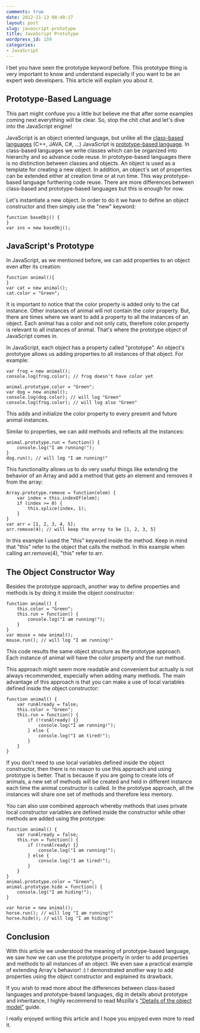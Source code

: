 ```yaml
---
comments: true
date: 2012-11-13 08:49:17
layout: post
slug: javascript-prototype
title: JavaScript Prototype
wordpress_id: 159
categories:
- JavaScript
---
```



I bet you have seen the prototype keyword before. This prototype thing is very important to know and understand especially if you want to be an expert web developers. This article will explain you about it.

<!-- more -->



## Prototype-Based Language





This part might confuse you a little but believe me that after some examples coming next everything will be clear. So, stop the chit chat and let's dive into the JavaScript engine!






JavaScript is an object oriented language, but unlike all the [class-based languages](http://en.wikipedia.org/wiki/Class-based_programming) (C++, JAVA, C#, ...) JavaScript is [prototype-based language](http://en.wikipedia.org/wiki/Prototype-based_programming). In class-based languages we write classes which can be organized into hierarchy and so advance code reuse. In prototype-based languages there is no distinction between classes and objects. An object is used as a template for creating a new object. In addition, an object's set of properties can be extended either at creation time or at run time. This way prototype-based language furthering code reuse. There are more differences between class-based and prototype-based languages but this is enough for now.






Let's instantiate a new object. In order to do it we have to define an object constructor and then simply use the "new" keyword:

    
    
    function baseObj() {
    }
    var ins = new baseObj();
    







## JavaScript's Prototype





In JavaScript, as we mentioned before, we can add properties to an object even after its creation:

    
    
    function animal(){
    }
    var cat = new animal();
    cat.color = "Green";
    


It is important to notice that the color property is added only to the cat instance. Other instances of animal will not contain the color property. But, there are times where we want to add a property to all the instances of an object. Each animal has a color and not only cats, therefore color property is relevant to all instances of animal. That's where the prototype object of JavaScript comes in.






In JavaScript, each object has a property called "prototype". An object's prototype allows us adding properties to all instances of that object. For example:

    
    
    var frog = new animal();
    console.log(frog.color); // frog doesn't have color yet
    
    animal.prototype.color = "Green";
    var dog = new animal();
    console.log(dog.color); // will log "Green"
    console.log(frog.color); // will log also "Green"
    


This adds and initialize the color property to every present and future animal instances.






Similar to properties, we can add methods and reflects all the instances:

    
    
    animal.prototype.run = function() {
    	console.log("I am running!");
    }
    dog.run(); // will log "I am running!"
    


This functionality allows us to do very useful things like extending the behavior of an Array and add a method that gets an element and removes it from the array:

    
    
    Array.prototype.remove = function(elem) {
    	var index = this.indexOf(elem);
    	if (index >= 0) {
    		this.splice(index, 1);
    	}
    }
    var arr = [1, 2, 3, 4, 5];
    arr.remove(4); // will keep the array to be [1, 2, 3, 5]
    


In this example I used the "this" keyword inside the method. Keep in mind that "this" refer to the object that calls the method. In this example when calling arr.remove(4), "this" refer to arr.





## The Object Constructor Way





Besides the prototype approach, another way to define properties and methods is by doing it inside the object constructor:

    
    
    function animal() {
    	this.color = "Green";
    	this.run = function() {
    		console.log("I am running!");
    	}
    }
    var mouse = new animal();
    mouse.run(); // will log "I am running!"
    


This code results the same object structure as the prototype approach. Each instance of animal will have the color property and the run method.






This approach might seem more readable and convenient but actually is not always recommended, especially when adding many methods. The main advantage of this approach is that you can make a use of local variables defined inside the object constructor:

    
    
    function animal() {
    	var runAlready = false;
    	this.color = "Green";
    	this.run = function() {
    		if (!runAlready) {}
    			console.log("I am running!");
    		} else {
    			console.log("I am tired!");
    		}
    	}
    }
    


If you don't need to use local variables defined inside the object constructor, then there is no reason to use this approach and using prototype is better. That is because if you are going to create lots of animals, a new set of methods will be created and held in different instance each time the animal constructor is called. In the prototype approach, all the instances will share one set of methods and therefore less memory. 






You can also use combined approach whereby methods that uses private local constructor variables are defined inside the constructor while other methods are added using the prototype:

    
    
    function animal() {
    	var runAlready = false;
    	this.run = function() {
    		if (!runAlready) {}
    			console.log("I am running!");
    		} else {
    			console.log("I am tired!");
    		}
    	}
    }
    animal.prototype.color = "Green";
    animal.prototype.hide = function() {
    	console.log("I am hiding!");
    }
    
    var horse = new animal();
    horse.run(); // will log "I am running!"
    horse.hide(); // will log "I am hiding!"
    







## Conclusion





With this article we understood the meaning of prototype-based language, we saw how we can use the prototype property in order to add properties and methods to all instances of an object. We even saw a practical example of extending Array's behavior! :) I demonstrated another way to add properties using the object constructor and explained its drawback.

If you wish to read more about the differences between class-based languages and prototype-based languages, dig in details about prototype and inheritance, I highly recommend to read Mozilla's ["Details of the object model"](https://developer.mozilla.org/en-US/docs/Core_JavaScript_1.5_Guide/Details_of_the_Object_Model) guide.

I really enjoyed writing this article and I hope you enjoyed even more to read it.
